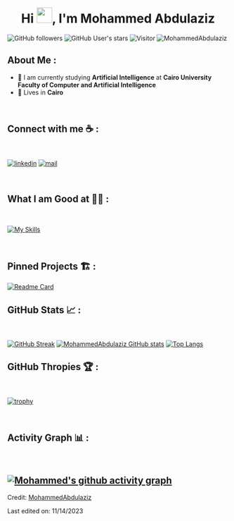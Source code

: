 
<h1 align="center">Hi <img src="https://media.giphy.com/media/hvRJCLFzcasrR4ia7z/giphy.gif" width="35">, I'm Mohammed Abdulaziz</h1>

![GitHub followers](https://img.shields.io/github/followers/MohammedAbdulaziz?style=social) ![GitHub User's stars](https://img.shields.io/github/stars/MohammedAbdulaziz?style=social) ![Visitor](https://visitor-badge.laobi.icu/badge?page_id=MohammedAbdulaziz.repoName) <img src="https://komarev.com/ghpvc/?username=MohammedAbdulaziz" alt="MohammedAbdulaziz" />

## About Me :

-   🏢 I am currently studying **Artificial Intelligence** at **Cairo University Faculty of Computer and Artificial Intelligence**
-   🏡 Lives in **Cairo**

<br>

## Connect with me ☕ :

<br>

[![linkedin](https://skillicons.dev/icons?i=linkedin)](https://www.linkedin.com/in/mohamed-salem-263a491a1)
[![mail](https://img.icons8.com/color/55/gmail-new.png)](mailto:mohamed.abaziz980@gmail.com)

<br>

## What I am Good at 🧑‍💻 :

<br>

[![My Skills](https://skillicons.dev/icons?i=react,nodejs,express,mongodb,docker,k8s,aws,githubactions,bash,linux,postman,flutter,dart,firebase,py,flask,js,html,css,cs,unity,cpp,figma,blender&perline=4&theme=dark)](https://skillicons.dev)

<br>

## Pinned Projects 🏗 :

[![Readme Card](https://github-readme-stats.vercel.app/api/pin/?username=MohammedAbdulaziz&repo=clik&show_owner=true&theme=tokyonight)]([https://github.com/MohammedAbdulaziz/github-readme-stats](https://github.com/MohammedAbdulaziz/Clik))

## GitHub Stats 📈 :

<br>

[![GitHub Streak](https://github-readme-streak-stats.herokuapp.com?user=MohammedAbdulaziz&theme=tokyonight&date_format=M%20j%5B%2C%20Y%5D)](https://git.io/streak-stats) [![MohammedAbdulaziz GitHub stats](https://github-readme-stats.vercel.app/api?username=MohammedAbdulaziz&theme=tokyonight)](https://github.com/MohammedAbdulaziz/github-readme-stats) [![Top Langs](https://github-readme-stats.vercel.app/api/top-langs/?username=MohammedAbdulaziz&theme=tokyonight)](https://github.com/MohammedAbdulaziz/github-readme-stats)
<br>

## GitHub Thropies 🏆 :

<br>

[![trophy](https://github-profile-trophy.vercel.app/?username=MohammedAbdulaziz&theme=tokyonight)](https://github.com/MohammedAbdulaziz/github-profile-trophy)

<br>

## Activity Graph 📊 :

<br>

## [![Mohammed's github activity graph](https://github-readme-activity-graph.vercel.app/graph?username=MohammedAbdulaziz&theme=tokyonight)](https://github.com/MohammedAbdulaziz/github-readme-activity-graph)

Credit: [MohammedAbdulaziz](https://github.com/MohammedAbdulaziz)

Last edited on: 11/14/2023

